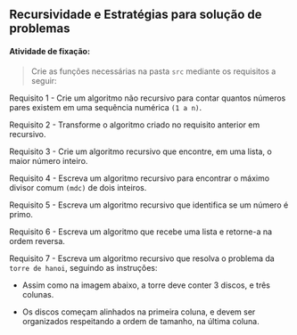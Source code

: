 ## Recursividade e Estratégias para solução de problemas

####  Atividade de fixação:
> Crie as funções necessárias na pasta `src` mediante os requisitos a seguir:

Requisito 1 - Crie um algoritmo não recursivo para contar quantos números pares existem em uma sequência numérica `(1 a n)`.

Requisito 2 - Transforme o algoritmo criado no requisito anterior em recursivo.

Requisito 3 - Crie um algoritmo recursivo que encontre, em uma lista, o maior número inteiro.

Requisito 4 - Escreva um algoritmo recursivo para encontrar o máximo divisor comum `(mdc)` de dois inteiros.

Requisito 5 - Escreva um algoritmo recursivo que identifica se um número é primo.

Requisito 6 - Escreva um algoritmo que recebe uma lista e retorne-a na ordem reversa.

Requisito 7 - Escreva um algoritmo recursivo que resolva o problema da `torre de hanoi`, seguindo as instruções:

* Assim como na imagem abaixo, a torre deve conter 3 discos, e três colunas.

* Os discos começam alinhados na primeira coluna, e devem ser organizados respeitando a ordem de tamanho, na última coluna.



